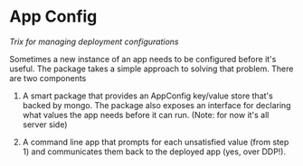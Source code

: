 # App Config

*Trix for managing deployment configurations*

Sometimes a new instance of an app needs to be configured before it's useful. The package takes a simple approach to solving that problem. There are two components

  1) A smart package that provides an AppConfig key/value store that's backed by mongo. The package also exposes an interface for declaring what values the app needs before it can run. (Note: for now it's all server side)
  
  2) A command line app that prompts for each unsatisfied value (from step 1) and communicates them back to the deployed app (yes, over DDP!).
